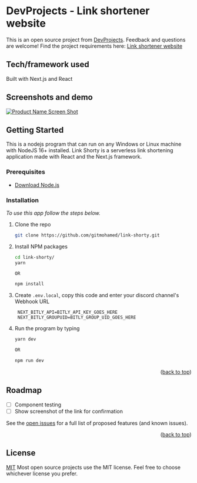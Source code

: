 # DevProjects - Link shortener website

This is an open source project from [DevProjects](http://www.codementor.io/projects). Feedback and questions are welcome!
Find the project requirements here: [Link shortener website](https://www.codementor.io/projects/web/link-shortener-website-brqjanf6zq)

## Tech/framework used
Built with Next.js and React

## Screenshots and demo

[![Product Name Screen Shot][product-screenshot]](https://github.com/gitmohamed/link-shorty)

<!-- GETTING STARTED -->
## Getting Started

This is a nodejs program that can run on any Windows or Linux machine with NodeJS 16+ installed. Link Shorty is a serverless link shortening application made with React and the Next.js framework.

### Prerequisites

* [Download Node.js](https://nodejs.org/)

### Installation

_To use this app follow the steps below._

1. Clone the repo

   ```sh
   git clone https://github.com/gitmohamed/link-shorty.git
   ```
2. Install NPM packages

   ```sh
   cd link-shorty/
   yarn

   OR

   npm install
   ```
3. Create `.env.local`, copy this code and enter your discord channel's Webhook URL

   ```env
    NEXT_BITLY_API=BITLY_API_KEY_GOES_HERE
    NEXT_BITLY_GROUPUID=BITLY_GROUP_UID_GOES_HERE
   ```
4. Run the program by typing
   ```sh
   yarn dev

   OR

   npm run dev
   ```

<p align="right">(<a href="#top">back to top</a>)</p>



<!-- ROADMAP -->
## Roadmap

- [ ] Component testing
- [ ] Show screenshot of the link for confirmation

See the [open issues](https://github.com/gitmohamed/link-shorty/issues) for a full list of proposed features (and known issues).

<p align="right">(<a href="#top">back to top</a>)</p>



## License
[MIT](https://choosealicense.com/licenses/mit/)
Most open source projects use the MIT license. Feel free to choose whichever license you prefer.



[product-screenshot]: https://i.imgur.com/dktYo7d.png